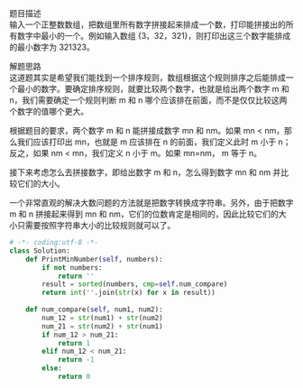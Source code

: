 
题目描述  
输入一个正整数数组，把数组里所有数字拼接起来排成一个数，打印能拼接出的所有数字中最小的一个。例如输入数组 {3，32，321}，则打印出这三个数字能排成的最小数字为 321323。  

解题思路  
这道题其实是希望我们能找到一个排序规则，数组根据这个规则排序之后能排成一个最小的数字。要确定排序规则，就要比较两个数字，也就是给出两个数字 m 和 n，我们需要确定一个规则判断 m 和 n 哪个应该排在前面，而不是仅仅比较这两个数字的值哪个更大。  

根据题目的要求，两个数字 m 和 n 能拼接成数字 mn 和 nm。如果 mn < nm，那么我们应该打印出 mn，也就是 m 应该排在 n 的前面，我们定义此时 m 小于 n；反之，如果 nm < mn，我们定义 n 小于 m。如果 mn=nm， m 等于 n。

接下来考虑怎么去拼接数字，即给出数字 m 和 n，怎么得到数字 mn 和 nm 并比较它们的大小。  

一个非常直观的解决大数问题的方法就是把数字转换成字符串。另外，由于把数字 m 和 n 拼接起来得到 mn 和 nm，它们的位数肯定是相同的，因此比较它们的大小只需要按照字符串大小的比较规则就可以了。  


```python
# -*- coding:utf-8 -*-
class Solution:
    def PrintMinNumber(self, numbers):
        if not numbers:
            return '' 
        result = sorted(numbers, cmp=self.num_compare) 
        return int(''.join(str(x) for x in result))
    
    def num_compare(self, num1, num2):
        num_12 = str(num1) + str(num2) 
        num_21 = str(num2) + str(num1) 
        if num_12 > num_21:
            return 1 
        elif num_12 < num_21:
            return -1 
        else:
            return 0 
```  
